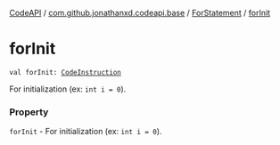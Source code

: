 [CodeAPI](../../index.md) / [com.github.jonathanxd.codeapi.base](../index.md) / [ForStatement](index.md) / [forInit](.)

# forInit

`val forInit: `[`CodeInstruction`](../../com.github.jonathanxd.codeapi/-code-instruction.md)

For initialization (ex: `int i = 0`).

### Property

`forInit` - For initialization (ex: `int i = 0`).